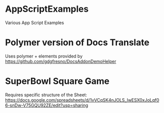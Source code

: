 # AppScriptExamples

Various App Script Examples

# Polymer version of Docs Translate
Uses polymer + elements provided by https://github.com/gdgfresno/DocsAddonDemoHelper

# SuperBowl Square Game
Requires specific structure of the Sheet:
https://docs.google.com/spreadsheets/d/1vVCqSK4nJOLS_IwESX0xJoLqf06-snDw-V75GQU92ZE/edit?usp=sharing
